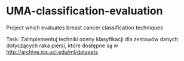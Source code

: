 # UMA-classification-evaluation
Project which evaluates breast cancer classification techniques

Task:
Zaimplementuj techniki oceny klasyfikacji dla zestawów danych dotyczących raka piersi, które dostępne są w http://archive.ics.uci.edu/ml/datasets
